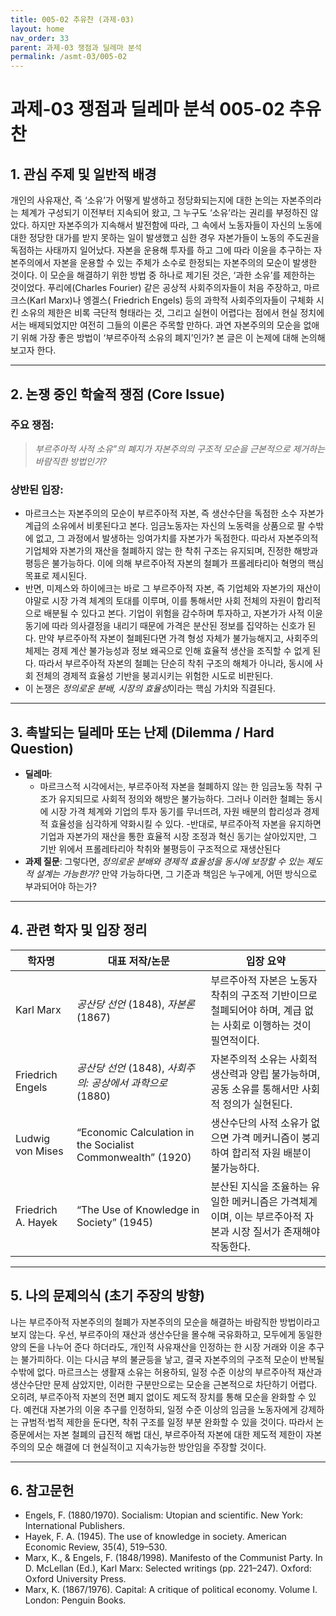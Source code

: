 ```yaml
---
title: 005-02 추유찬 (과제-03)
layout: home
nav_order: 33
parent: 과제-03 쟁점과 딜레마 분석
permalink: /asmt-03/005-02
---
```

# 과제-03 쟁점과 딜레마 분석 005-02 추유찬 

## 1. 관심 주제 및 일반적 배경
개인의 사유재산, 즉 ‘소유’가 어떻게 발생하고 정당화되는지에 대한 논의는 자본주의라는 체계가 구성되기 이전부터 지속되어 왔고, 그 누구도 ‘소유’라는 권리를 부정하진 않았다. 하지만 자본주의가 지속해서 발전함에 따라, 그 속에서 노동자들이 자신의 노동에 대한 정당한 대가를 받지 못하는 일이 발생했고 심한 경우 자본가들이 노동의 주도권을 독점하는 사태까지 일어났다. 자본을 운용해 투자를 하고 그에 따라 이윤을 추구하는 자본주의에서 자본을 운용할 수 있는 주체가 소수로 한정되는 자본주의의 모순이 발생한 것이다. 이 모순을 해결하기 위한 방법 중 하나로 제기된 것은, ‘과한 소유’를 제한하는 것이었다. 푸리에(Charles Fourier) 같은 공상적 사회주의자들이 처음 주장하고, 마르크스(Karl Marx)나 엥겔스( Friedrich Engels) 등의 과학적 사회주의자들이 구체화 시킨 소유의 제한은 비록 극단적 형태라는 것, 그리고 실현이 어렵다는 점에서 현실 정치에서는 배제되었지만 여전히 그들의 이론은 주목할 만하다. 과연 자본주의의 모순을 없애기 위해 가장 좋은 방법이 ‘부르주아적 소유의 폐지’인가? 본 글은 이 논제에 대해 논의해보고자 한다. 

---

## 2. 논쟁 중인 학술적 쟁점 (Core Issue)
### 주요 쟁점: 
> *부르주아적 사적 소유”의 폐지가 자본주의의 구조적 모순을 근본적으로 제거하는 바람직한 방법인가?*
### 상반된 입장:
- 마르크스는 자본주의의 모순이 부르주아적 자본, 즉 생산수단을 독점한 소수 자본가 계급의 소유에서 비롯된다고 본다. 임금노동자는 자신의 노동력을 상품으로 팔 수밖에 없고, 그 과정에서 발생하는 잉여가치를 자본가가 독점한다. 따라서 자본주의적 기업체와 자본가의 재산을 철폐하지 않는 한 착취 구조는 유지되며, 진정한 해방과 평등은 불가능하다. 이에 의해 부르주아적 자본의 철폐가 프롤레타리아 혁명의 핵심 목표로 제시된다. 
- 반면, 미제스와 하이에크는 바로 그 부르주아적 자본, 즉 기업체와 자본가의 재산이야말로 시장 가격 체계의 토대를 이루며, 이를 통해서만 사회 전체의 자원이 합리적으로 배분될 수 있다고 본다. 기업이 위험을 감수하며 투자하고, 자본가가 사적 이윤 동기에 따라 의사결정을 내리기 때문에 가격은 분산된 정보를 집약하는 신호가 된다. 만약 부르주아적 자본이 철폐된다면 가격 형성 자체가 불가능해지고, 사회주의 체제는 경제 계산 불가능성과 정보 왜곡으로 인해 효율적 생산을 조직할 수 없게 된다. 따라서 부르주아적 자본의 철폐는 단순히 착취 구조의 해체가 아니라, 동시에 사회 전체의 경제적 효율성 기반을 붕괴시키는 위험한 시도로 비판된다.
- 이 논쟁은 *정의로운 분배, 시장의 효율성*이라는 핵심 가치와 직결된다.

---
## 3. 촉발되는 딜레마 또는 난제 (Dilemma / Hard Question)
- **딜레마**: 
  - 마르크스적 시각에서는, 부르주아적 자본을 철폐하지 않는 한 임금노동 착취 구조가 유지되므로 사회적 정의와 해방은 불가능하다. 그러나 이러한 철폐는 동시에 시장 가격 체계와 기업의 투자 동기를 무너뜨려, 자원 배분의 합리성과 경제적 효율성을 심각하게 약화시킬 수 있다.
  -반대로, 부르주아적 자본을 유지하면 기업과 자본가의 재산을 통한 효율적 시장 조정과 혁신 동기는 살아있지만, 그 기반 위에서 프롤레타리아 착취와 불평등이 구조적으로 재생산된다
- **과제 질문**: 그렇다면, *정의로운 분배와 경제적 효율성을 동시에 보장할 수 있는 제도적 설계는 가능한가?* 만약 가능하다면, 그 기준과 책임은 누구에게, 어떤 방식으로 부과되어야 하는가?

---
## 4. 관련 학자 및 입장 정리
| 학자명                | 대표 저작/논문                                                    | 입장 요약                                                          |
| ------------------ | ----------------------------------------------------------- | -------------------------------------------------------------- |
| Karl Marx          | *공산당 선언* (1848), *자본론* (1867)                               | 부르주아적 자본은 노동자 착취의 구조적 기반이므로 철폐되어야 하며, 계급 없는 사회로 이행하는 것이 필연적이다. |
| Friedrich Engels   | *공산당 선언* (1848), *사회주의: 공상에서 과학으로* (1880)                   | 자본주의적 소유는 사회적 생산력과 양립 불가능하며, 공동 소유를 통해서만 사회적 정의가 실현된다.         |
| Ludwig von Mises   | “Economic Calculation in the Socialist Commonwealth” (1920) | 생산수단의 사적 소유가 없으면 가격 메커니즘이 붕괴하여 합리적 자원 배분이 불가능하다.               |
| Friedrich A. Hayek | “The Use of Knowledge in Society” (1945)                    | 분산된 지식을 조율하는 유일한 메커니즘은 가격체계이며, 이는 부르주아적 자본과 시장 질서가 존재해야 작동한다.  |

---
## 5. 나의 문제의식 (초기 주장의 방향)
나는 부르주아적 자본주의의 철폐가 자본주의의 모순을 해결하는 바람직한 방법이라고 보지 않는다. 우선, 부르주아의 재산과 생산수단을 몰수해 국유화하고, 모두에게 동일한 양의 돈을 나누어 준다 하더라도, 개인적 사유재산을 인정하는 한 시장 거래와 이윤 추구는 불가피하다. 이는 다시금 부의 불균등을 낳고, 결국 자본주의의 구조적 모순이 반복될 수밖에 없다. 마르크스는 생활재 소유는 허용하되, 일정 수준 이상의 부르주아적 재산과 생산수단만 문제 삼았지만, 이러한 구분만으로는 모순을 근본적으로 차단하기 어렵다. 오히려, 부르주아적 자본의 전면 폐지 없이도 제도적 장치를 통해 모순을 완화할 수 있다. 예컨대 자본가의 이윤 추구를 인정하되, 일정 수준 이상의 임금을 노동자에게 강제하는 규범적·법적 제한을 둔다면, 착취 구조를 일정 부분 완화할 수 있을 것이다. 따라서 논증문에서는 자본 철폐의 급진적 해법 대신, 부르주아적 자본에 대한 제도적 제한이 자본주의의 모순 해결에 더 현실적이고 지속가능한 방안임을 주장할 것이다.

---
## 6. 참고문헌
- Engels, F. (1880/1970). Socialism: Utopian and scientific. New York: International Publishers.
- Hayek, F. A. (1945). The use of knowledge in society. American Economic Review, 35(4), 519–530.
- Marx, K., & Engels, F. (1848/1998). Manifesto of the Communist Party. In D. McLellan (Ed.), Karl Marx: Selected writings (pp. 221–247). Oxford: Oxford University Press.
- Marx, K. (1867/1976). Capital: A critique of political economy. Volume I. London: Penguin Books.